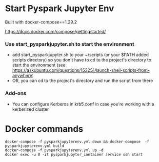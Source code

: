 # Start Pyspark Jupyter Env

Built with docker-compose==1.29.2

https://docs.docker.com/compose/gettingstarted/

### Use start_pysparkjupyter.sh to start the environment

- add start_pysparkjupyter.sh to your ~/scripts (or your $PATH added scripts directory) so you don't have to cd to the project's directory to start the environment (see: https://askubuntu.com/questions/153251/launch-shell-scripts-from-anywhere)
- OR, you can cd to the project's directory and run the script from there

### Add-ons
- You can configure Kerberos in krb5.conf in case you're working with a kerberized cluster

# Docker commands
```shell
docker-compose -f pysparkjupyterenv.yml down && docker-compose  -f pysparkjupyterenv.yml build
docker-compose -f pysparkjupyterenv.yml up -d
docker exec -u 0 -it pysparkjupyter_container service ssh start
```
